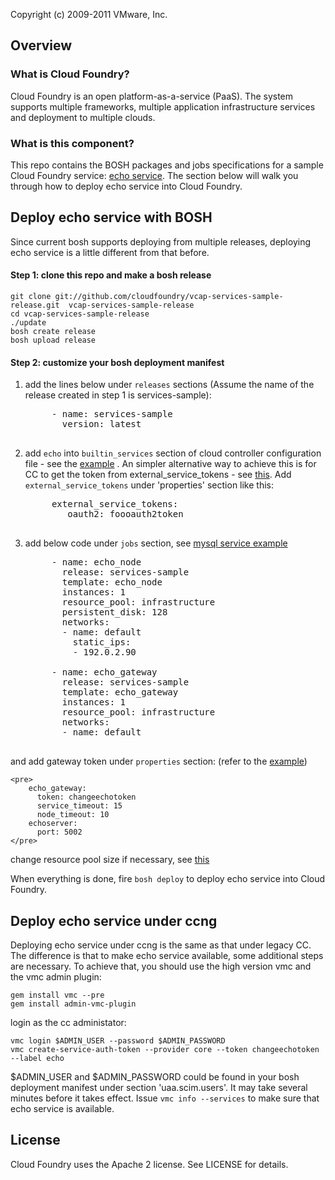 Copyright (c) 2009-2011 VMware, Inc.

## Overview
### What is Cloud Foundry?

Cloud Foundry is an open platform-as-a-service (PaaS). The system supports
multiple frameworks, multiple application infrastructure services and
deployment to multiple clouds.

### What is this component?

This repo contains the BOSH packages and jobs specifications for a sample
Cloud Foundry service: [echo service](https://github.com/cloudfoundry/vcap-services/tree/master/echo).
The section below will walk you through how to deploy echo service into
Cloud Foundry.

## Deploy echo service with BOSH

Since current bosh supports deploying from multiple releases, deploying
echo service is a little different from that before.

#### Step 1: clone this repo and make a bosh release

    git clone git://github.com/cloudfoundry/vcap-services-sample-release.git  vcap-services-sample-release
    cd vcap-services-sample-release
    ./update
    bosh create release
    bosh upload release

#### Step 2: customize your bosh deployment manifest
1. add the lines below under `releases` sections (Assume the name of the
release created in step 1 is services-sample):

    <pre>
        - name: services-sample
          version: latest
    </pre>

2. add `echo` into `builtin_services` section of cloud controller configuration file - see the [example](https://github.com/cloudfoundry/cf-release/blob/master/jobs/cloud_controller/templates/cloud_controller.yml.erb#L161) . An simpler alternative way to achieve this is for CC to get the token from external_service_tokens - see [this]( https://github.com/cloudfoundry/cf-release/blob/master/jobs/cloud_controller/templates/cloud_controller.yml.erb#L174-L179). Add `external_service_tokens` under 'properties' section like this:

    <pre>
        external_service_tokens:
           oauth2: foooauth2token
    </pre>

3. add below code under `jobs` section, see [mysql service example](https://github.com/cloudfoundry/oss-docs/blob/master/bosh/samples/cloudfoundry.yml#L294-#L305)

    <pre>
        - name: echo_node
          release: services-sample
          template: echo_node
          instances: 1
          resource_pool: infrastructure
          persistent_disk: 128
          networks:
          - name: default
            static_ips:
            - 192.0.2.90

        - name: echo_gateway
          release: services-sample
          template: echo_gateway
          instances: 1
          resource_pool: infrastructure
          networks:
          - name: default
    </pre>
and add gateway token under `properties` section: (refer to the [example](https://github.com/cloudfoundry/oss-docs/blob/master/bosh/samples/cloudfoundry.yml#L630-#L635))

    <pre>
        echo_gateway:
          token: changeechotoken
          service_timeout: 15
          node_timeout: 10
        echoserver:
          port: 5002
    </pre>
change resource pool size if necessary, see [this](https://github.com/cloudfoundry/oss-docs/blob/master/bosh/samples/cloudfoundry.yml#L55)

When everything is done, fire `bosh deploy` to deploy echo service into Cloud Foundry.

## Deploy echo service under ccng

Deploying echo service under ccng is the same as that under legacy CC.
The difference is that to make echo service available, some additional
steps are necessary. To achieve that, you should use the high version
vmc and the vmc admin plugin:

    gem install vmc --pre
    gem install admin-vmc-plugin

login as the cc administator:

    vmc login $ADMIN_USER --password $ADMIN_PASSWORD
    vmc create-service-auth-token --provider core --token changeechotoken --label echo

$ADMIN_USER and $ADMIN_PASSWORD could be found in your bosh deployment
manifest under section 'uaa.scim.users'. It may take several minutes
before it takes effect. Issue `vmc info --services` to make sure that
echo service is available.

## License

Cloud Foundry uses the Apache 2 license.  See LICENSE for details.
